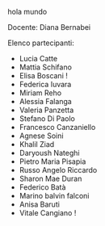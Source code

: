 hola mundo

Docente: Diana Bernabei

Elenco partecipanti:

- Lucia Catte
- Mattia Schifano
- Elisa Boscani !
- Federica Iuvara
- Miriam Reho
- Alessia Falanga
- Valeria Panzetta
- Stefano Di Paolo
- Francesco Canzaniello
- Agnese Soini
- Khalil Ziad
- Daryoush Nateghi
- Pietro Maria Pisapia
- Russo Angelo Riccardo
- Sharon Mae Duran
- Federico Batà
- Marino balvin falconi
- Anisa Baruti
- Vitale Cangiano !
